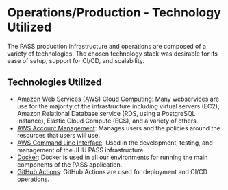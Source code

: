 # Operations/Production - Technology Utilized

The PASS production infrastructure and operations are composed of a variety of technologies. The chosen technology stack
was desirable for its ease of setup, support for CI/CD, and scalability. 

## Technologies Utilized

- [Amazon Web Services (AWS) Cloud Computing](https://aws.amazon.com): Many webservices are use for the majority of the
infrastructure including virtual servers (EC2), Amazon Relational Database service (RDS, using a PostgreSQL instance),
Elastic Cloud Compute (ECS), and a variety of others.
- [AWS Account Management](https://aws.amazon.com/account/): Manages users and the policies around the resources that
users will use.
- [AWS Command Line Interface](https://aws.amazon.com/cli/): Used in the development, testing, and management of the JHU
PASS infrastructure.
- [Docker](https://www.docker.com/): Docker is used in all our environments for running the main components of the PASS
application.
- [GitHub Actions](https://docs.github.com/en/actions): GitHub Actions are used for deployment and CI/CD operations.
